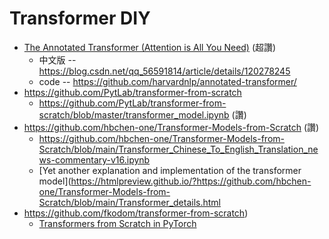 # Transformer DIY

* [The Annotated Transformer (Attention is All You Need)](http://nlp.seas.harvard.edu/annotated-transformer/) (超讚)
    * 中文版 -- https://blog.csdn.net/qq_56591814/article/details/120278245
    * code -- https://github.com/harvardnlp/annotated-transformer/
* https://github.com/PytLab/transformer-from-scratch
    * https://github.com/PytLab/transformer-from-scratch/blob/master/transformer_model.ipynb (讚)
* https://github.com/hbchen-one/Transformer-Models-from-Scratch (讚)
    * https://github.com/hbchen-one/Transformer-Models-from-Scratch/blob/main/Transformer_Chinese_To_English_Translation_news-commentary-v16.ipynb
    * [Yet another explanation and implementation of the transformer model](https://htmlpreview.github.io/?https://github.com/hbchen-one/Transformer-Models-from-Scratch/blob/main/Transformer_details.html
* https://github.com/fkodom/transformer-from-scratch)
    * [Transformers from Scratch in PyTorch](https://medium.com/the-dl/transformers-from-scratch-in-pytorch-8777e346ca51)
